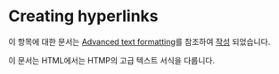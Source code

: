 # Creating hyperlinks

이 항목에 대한 문서는 [Advanced text formatting](https://developer.mozilla.org/en-US/docs/Learn/HTML/Introduction_to_HTML/Advanced_text_formatting)를 참조하여 [작성](https://www.notion.so/HTML-Advanced-text-formatting-8bd9a85e7da54455ab56ab42901f9382) 되었습니다.

이 문서는 HTML에서는 HTMP의 고급 텍스트 서식을 다룹니다.